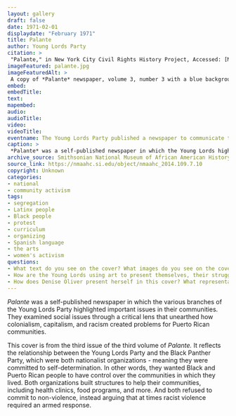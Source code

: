 ```yaml
--- 
layout: gallery
draft: false
date: 1971-02-01
displaydate: "February 1971"
title: Palante
author: Young Lords Party
citation: >
 "Palante," in New York City Civil Rights History Project, Accessed: [Month Day, Year], https://nyccivilrightshistory.org/site-preview/topics/black-latina-women/young-lords/palante.
imageFeatured: palante.jpg
imageFeaturedAlt: >
 A copy of *Palante* newspaper, volume 3, number 3 with a blue background and a photograph on the front cover. The photograph features six people, the leaders of the Young Lords Party.
embed: 
embedTitle: 
text: 
mapembed: 
audio: 
audioTitle: 
video: 
videoTitle: 
eventname: The Young Lords Party published a newspaper to communicate their ideas. 
caption: >
 *Palante* was a self-published newspaper in which the Young Lords highlighted important issues in their communities. This cover is from the third issue of the third volume of *Palante.*
archive_source: Smithsonian National Museum of African American History 
source_link: https://nmaahc.si.edu/object/nmaahc_2014.109.7.10
copyright: Unknown
categories: 
- national
- community activism
tags: 
- segregation
- Latinx people
- Black people
- protest
- curriculum
- organizing
- Spanish language
- the arts
- women's activism
questions:
- What text do you see on the cover? What images do you see on the cover? 
- How are the Young Lords using art to present themselves, their struggles, and their ideas for liberation? 
- How does Denise Oliver present herself in this cover? What representations of gender, including femininity and masculinity, do you see here?
--- 
```


*Palante* was a self-published newspaper in which the various branches of the Young Lords Party highlighted important issues in their communities. They examined social issues through a critical lens that unearthed how colonialism, capitalism, and racism created problems for Puerto Rican communities.

This cover is from the third issue of the third volume of *Palante.* It reflects the relationship between the Young Lords Party and the Black Panther Party, which were both nationalist organizations - meaning they were committed to self-determination. In other words, they wanted Black and Puerto Rican people to have control over the communities in which they lived. Both organizations built structures to help their communities, including health clinics, food programs, and more. And both refused to commit to non-violence, instead arguing that at times racist violence required an armed response.
